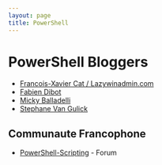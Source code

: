 ```yaml
---
layout: page
title: PowerShell
---
```


# PowerShell Bloggers

* [Francois-Xavier Cat / Lazywinadmin.com](http://lazywinadmin.github.io)
* [Fabien Dibot]()
* [Micky Balladelli]()
* [Stephane Van Gulick]()

## Communaute Francophone

* [PowerShell-Scripting]() - Forum
